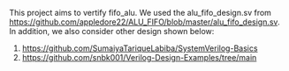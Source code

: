 This project aims to vertify fifo_alu. 
We used the alu_fifo_design.sv from https://github.com/appledore22/ALU_FIFO/blob/master/alu_fifo_design.sv.
In addition, we also consider other design shown below:
1. https://github.com/SumaiyaTariqueLabiba/SystemVerilog-Basics
2. https://github.com/snbk001/Verilog-Design-Examples/tree/main
